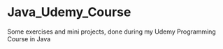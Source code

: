 # Java_Udemy_Course
Some exercises and mini projects, done during my Udemy Programming Course in Java
